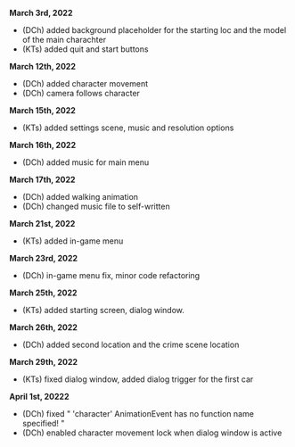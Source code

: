 
**March 3rd, 2022**
- (DCh) added  background placeholder for the starting loc and the model of the main charachter
- (KTs) added quit and start buttons

**March 12th, 2022**
- (DCh) added character movement
- (DCh) camera follows character

**March 15th, 2022**
- (KTs) added settings scene, music and resolution options

**March 16th, 2022**
- (DCh) added music for main menu

**March 17th, 2022**
- (DCh) added walking animation
- (DCh) changed music file to self-written

**March 21st, 2022**
- (KTs) added in-game menu

**March 23rd, 2022**
 - (DCh) in-game menu fix, minor code refactoring

**March 25th, 2022**
- (KTs) added starting screen, dialog window.

**March 26th, 2022**
- (DCh) added second location and the crime scene location

**March 29th, 2022**
- (KTs) fixed dialog window, added dialog trigger for the first car

**April 1st, 20222**
- (DCh) fixed " 'character' AnimationEvent has no function name specified! "
- (DCh) enabled character movement lock when dialog window is active
